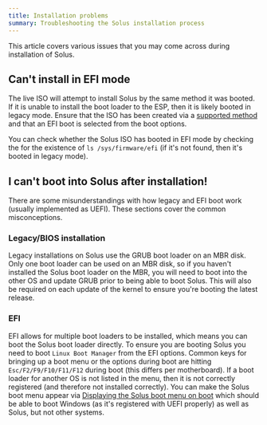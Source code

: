 ```yaml
---
title: Installation problems
summary: Troubleshooting the Solus installation process
---
```


This article covers various issues that you may come across during installation of Solus.

## Can't install in EFI mode

The live ISO will attempt to install Solus by the same method it was booted. If it is unable to install the boot loader to the ESP, then it is likely booted in legacy mode. Ensure that the ISO has been created via a [supported method](/docs/user/quick-start/installation) and that an EFI boot is selected from the boot options.

You can check whether the Solus ISO has booted in EFI mode by checking the for the existence of `ls /sys/firmware/efi` (if it's not found, then it's booted in legacy mode).

## I can't boot into Solus after installation!

There are some misunderstandings with how legacy and EFI boot work (usually implemented as UEFI). These sections cover the common misconceptions.

### Legacy/BIOS installation

Legacy installations on Solus use the GRUB boot loader on an MBR disk. Only one boot loader can be used on an MBR disk, so if you haven't installed the Solus boot loader on the MBR, you will need to boot into the other OS and update GRUB prior to being able to boot Solus. This will also be required on each update of the kernel to ensure you're booting the latest release.

### EFI

EFI allows for multiple boot loaders to be installed, which means you can boot the Solus boot loader directly. To ensure you are booting Solus you need to boot `Linux Boot Manager` from the EFI options. Common keys for bringing up a boot menu or the options during boot are hitting `Esc/F2/F9/F10/F11/F12` during boot (this differs per motherboard). If a boot loader for another OS is not listed in the menu, then it is not correctly registered (and therefore not installed correctly). You can make the Solus boot menu appear via [Displaying the Solus boot menu on boot](/docs/user/quick-start/boot-management#displaying-the-boot-menu-by-default-every-boot) which should be able to boot Windows (as it's registered with UEFI properly) as well as Solus, but not other systems.
